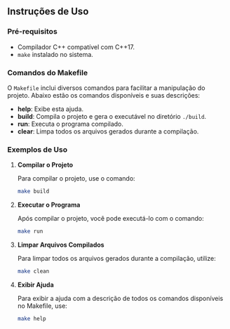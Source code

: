 ## Instruções de Uso

### Pré-requisitos

- Compilador C++ compatível com C++17.
- `make` instalado no sistema.

### Comandos do Makefile

O `Makefile` inclui diversos comandos para facilitar a manipulação do projeto. Abaixo estão os comandos disponíveis e suas descrições:

- **help**: Exibe esta ajuda.
- **build**: Compila o projeto e gera o executável no diretório `./build`.
- **run**: Executa o programa compilado.
- **clear**: Limpa todos os arquivos gerados durante a compilação.

### Exemplos de Uso

1. **Compilar o Projeto**

   Para compilar o projeto, use o comando:
   ```sh
   make build
    ```
2. **Executar o Programa**
    
    Após compilar o projeto, você pode executá-lo com o comando:
   ```sh
   make run
    ```

3. **Limpar Arquivos Compilados**

    Para limpar todos os arquivos gerados durante a compilação, utilize:
    ```sh
    make clean
    ```

4. **Exibir Ajuda**

    Para exibir a ajuda com a descrição de todos os comandos disponíveis no Makefile, use:
    ```sh
    make help
    ```